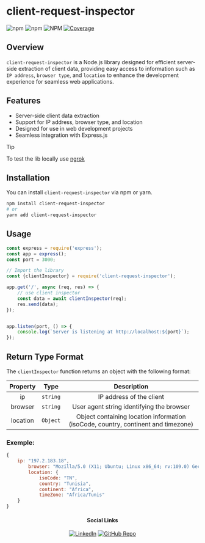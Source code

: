# client-request-inspector

![npm](https://img.shields.io/npm/v/client-request-inspector)
![npm](https://img.shields.io/npm/dt/client-request-inspector)
![NPM](https://img.shields.io/npm/l/client-request-inspector)
[![Coverage](https://github.com/iheb15M/client-request-inspector/actions/workflows/coverage.yml/badge.svg)](https://github.com/iheb15M/client-request-inspector/actions/workflows/coverage.yml)

## Overview

`client-request-inspector` is a Node.js library designed for efficient server-side extraction of client data,
providing easy access to information such as `IP address`, `browser type`, and `location` to enhance the development experience for seamless web applications.


## Features

- Server-side client data extraction
- Support for IP address, browser type, and location
- Designed for use in web development projects
- Seamless integration with Express.js 


> [!TIP]
> To test the lib locally use [ngrok](https://ngrok.com/)

## Installation

You can install `client-request-inspector` via npm or yarn. 

```bash
npm install client-request-inspector
# or
yarn add client-request-inspector
```
## Usage
```javascript
const express = require('express');
const app = express();
const port = 3000;

// Import the library
const {clientInspector} = require('client-request-inspector');

app.get('/', async (req, res) => {
    // use client inspector
    const data = await clientInspector(req);
    res.send(data);
});


app.listen(port, () => {
    console.log(`Server is listening at http://localhost:${port}`);
});

```

## Return Type Format

The `clientInspector` function returns an object with the following format:


|  Property  |     Type      |                                    Description                                    |
|:----------:|:-------------:|:---------------------------------------------------------------------------------:|
|     ip     |   `string`    |                             IP address of the client                              |
|  browser   |   `string`    |                     User agent string identifying the browser                     |
|  location  |   `Object`    | Object containing location information (isoCode, country, continent and timezone) |


### Exemple:

```javascript
{
    ip: "197.2.183.18",
        browser: "Mozilla/5.0 (X11; Ubuntu; Linux x86_64; rv:109.0) Gecko/20100101 Firefox/119.0",
        location: {
            isoCode: "TN",
            country: "Tunisia",
            continent: "Africa",
            timeZone: "Africa/Tunis"
    }
}

```

<div align="center">

#### Social Links
[![LinkedIn](https://img.shields.io/badge/LinkedIn-iheb--mejri-blue?style=flat&logo=linkedin)](https://www.linkedin.com/in/iheb-mejri/)
[![GitHub Repo](https://img.shields.io/badge/GitHub-Repo-brightgreen?logo=github)](https://github.com/iheb15M/client-request-inspector)

</div>
